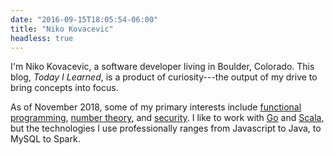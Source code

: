 ```yaml
---
date: "2016-09-15T18:05:54-06:00"
title: "Niko Kovacevic"
headless: true
---
```


I'm Niko Kovacevic, a software developer living in Boulder, Colorado. This blog, *Today I Learned*, is a product of curiosity---the output of my drive to bring concepts into focus.

As of November 2018, some of my primary interests include [functional programming](/tags/functional-programming), [number theory](/tags/number-theory), and [security](/tags/security). I like to work with [Go](/tags/go) and [Scala](/tags/scala), but the technologies I use professionally ranges from Javascript to Java, to MySQL to Spark.
